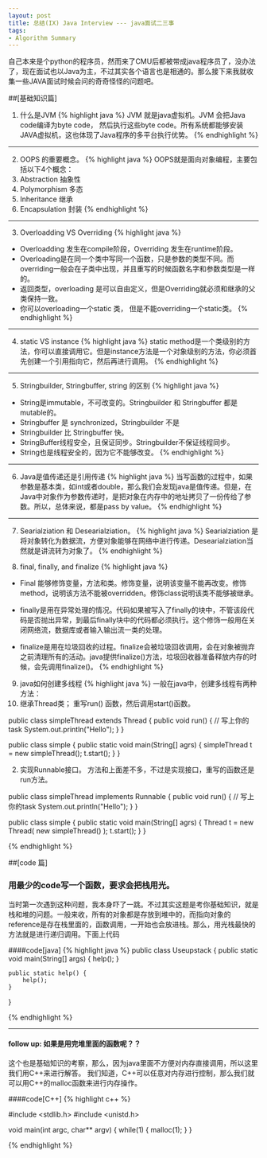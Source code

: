 ```yaml
---
layout: post
title: 总结(IX) Java Interview --- java面试二三事
tags:
- Algorithm Summary
---
```


自己本来是个python的程序员，然而来了CMU后都被带成java程序员了，没办法了，现在面试也以Java为主，不过其实各个语言也是相通的。那么接下来我就收集一些JAVA面试时候会问的奇奇怪怪的问题吧。

##[基础知识篇]

1. 什么是JVM
{% highlight java %}
JVM 就是java虚拟机。JVM 会把Java code编译为byte code， 然后执行这些byte code。所有系统都能够安装JAVA虚拟机，这也体现了Java程序的多平台执行优势。
{% endhighlight %}

***

2. OOPS 的重要概念。
{% highlight java %}
OOPS就是面向对象编程，主要包括以下4个概念：
1. Abstraction 抽象性
2. Polymorphism 多态
3. Inheritance 继承
4. Encapsulation 封装
{% endhighlight %}

***

3. Overloadding VS Overriding
{% highlight java %}
* Overloadding 发生在compile阶段，Overriding 发生在runtime阶段。
* Overloading是在同一个类中写同一个函数，只是参数的类型不同。而overriding一般会在子类中出现，并且重写的时候函数名字和参数类型是一样的。
* 返回类型，overloading 是可以自由定义，但是Overriding就必须和继承的父类保持一致。
* 你可以overloading一个static 类， 但是不能overriding一个static类。
{% endhighlight %}

***

4. static VS instance
{% highlight java %}
static method是一个类级别的方法，你可以直接调用它。但是instance方法是一个对象级别的方法，你必须首先创建一个引用指向它，然后再进行调用。
{% endhighlight %}

***

5. Stringbuilder, Stringbuffer, string 的区别
{% highlight java %}
* String是immutable，不可改变的。Stringbuilder 和 Stringbuffer 都是mutable的。
* Stringbuffer 是 synchronized，Stringbuilder 不是
* Stringbuilder 比 Stringbuffer 快。
* StringBuffer线程安全，且保证同步。Stringbuilder不保证线程同步。
* String也是线程安全的，因为它不能够改变。
{% endhighlight %}

***

6. Java是值传递还是引用传递
{% highlight java %}
当写函数的过程中，如果参数是基本类，如int或者double，那么我们会发现java是值传递。但是，在Java中对象作为参数传递时，是把对象在内存中的地址拷贝了一份传给了参数。所以，总体来说，都是pass by value。
{% endhighlight %}

***

7. Searialziation 和 Desearialziation。
{% highlight java %}
Searialziation 是将对象转化为数据流，方便对象能够在网络中进行传递。Desearialziation当然就是讲流转为对象了。
{% endhighlight %}

8. final, finally, and finalize
{% highlight java %}
* Final 能够修饰变量，方法和类。修饰变量，说明该变量不能再改变。修饰method，说明该方法不能被overridden。修饰class说明该类不能够被继承。

* finally是用在异常处理的情况。代码如果被写入了finally的块中，不管该段代码是否抛出异常，到最后finally块中的代码都必须执行。这个修饰一般用在关闭网络流，数据库或者输入输出流一类的处理。

* finalize是用在垃圾回收的过程。finalize会被垃圾回收调用，会在对象被抛弃之前清理所有的活动。java提供finalize()方法，垃圾回收器准备释放内存的时候，会先调用finalize()。
{% endhighlight %}

9. java如何创建多线程
{% highlight java %}
一般在java中，创建多线程有两种方法：
1. 继承Thread类；
重写run() 函数，然后调用start()函数。

public class simpleThread extends Thread {
	public void run() {
		// 写上你的task
		System.out.println("Hello");
	}
}

public class simple {
	public static void main(String[] agrs) {
		simpleThread t = new simpleThread();
		t.start();
	}
}

2. 实现Runnable接口。
方法和上面差不多，不过是实现接口，重写的函数还是run方法。

public class simpleThread implements Runnable {
	public void run() {
		// 写上你的task
		System.out.println("Hello");
	}
}

public class simple {
	public static void main(String[] agrs) {
		Thread t = new Thread( new simpleThread() );
		t.start();
	}
}


{% endhighlight %}


##[code 篇]

### 用最少的code写一个函数，要求会把栈用光。
当时第一次遇到这种问题，我本身吓了一跳。不过其实这题是考你基础知识，就是栈和堆的问题。一般来收，所有的对象都是存放到堆中的，而指向对象的reference是存在栈里面的，函数调用，一开始也会放进栈。那么，用光栈最快的方法就是进行递归调用。下面上代码

####code[java]
{% highlight java %}
public class Useupstack {
	public static void main(String[] args) {
		help();
	}
	
	public static help() {
		help();
	}
}

{% endhighlight %}

***

#### follow up: 如果是用完堆里面的函数呢？？
这个也是基础知识的考察，那么，因为java里面不方便对内存直接调用，所以这里我们用C++来进行解答。
我们知道，C++可以任意对内存进行控制，那么我们就可以用C++的malloc函数来进行内存操作。

####code[C++]
{% highlight c++ %}

#include <stdlib.h>
#include <unistd.h>

void main(int argc, char** argv)
{
    while(1)
    {
        malloc(1);
    }
}

{% endhighlight %}

